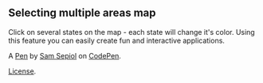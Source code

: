 Selecting multiple areas map
----------------------------
Click on several states on the map - each state will change it's color. Using this feature you can easily create fun and interactive applications.

A [Pen](https://codepen.io/pretorean/pen/wyJmXX) by [Sam Sepiol](https://codepen.io/pretorean) on [CodePen](https://codepen.io).

[License](https://codepen.io/pretorean/pen/wyJmXX/license).
